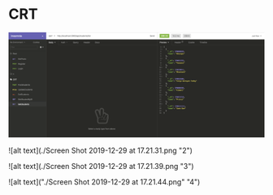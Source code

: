 # CRT

![alt text](./1.png "1")



![alt text](./Screen Shot 2019-12-29 at 17.21.31.png "2")



![alt text](./Screen Shot 2019-12-29 at 17.21.39.png "3")




![alt text]("./Screen Shot 2019-12-29 at 17.21.44.png" "4")
